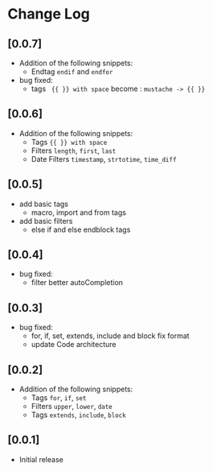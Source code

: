# Change Log

## [0.0.7]
- Addition of the following snippets:
  - Endtag `endif` and `endfor`
- bug fixed:
  - tags ` {{ }} with space` become : `mustache -> {{ }}`

## [0.0.6]
- Addition of the following snippets:
  - Tags `{{ }} with space`
  - Filters `length`, `first`, `last`
  - Date Filters `timestamp`, `strtotime`, `time_diff`


## [0.0.5]
- add basic tags
  - macro, import and from tags
- add basic filters
  - else if and else endblock tags

## [0.0.4]
- bug fixed:
    - filter better autoCompletion

## [0.0.3]
- bug fixed:
    - for, if, set, extends, include and block fix format
    - update Code architecture

## [0.0.2]
- Addition of the following snippets:
  - Tags `for`, `if`, `set`
  - Filters `upper`, `lower`, `date`
  - Tags `extends`, `include`, `block`

## [0.0.1]

- Initial release
